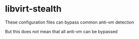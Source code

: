 # libvirt-stealth

These configuration files can bypass common anti-vm detection

But this does not mean that all anti-vm can be bypassed
